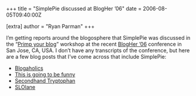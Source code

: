 +++
title = "SimplePie discussed at BlogHer ’06"
date = 2006-08-05T09:40:00Z

[extra]
author = "Ryan Parman"
+++

I’m getting reports around the blogosphere that SimplePie was discussed in the “[Primp your blog](http://blogher.org/node/7262)” workshop at the recent [BlogHer ’06](http://blogher.org/) conference in San Jose, CA, USA. I don’t have any transcripts of the conference, but here are a few blog posts that I’ve come across that include SimplePie:

- [Blogaholics](http://www.blogaholics.ca/archives/2006/07/blogher-primp-your-blog.html)
- [This is going to be funny](http://thisisgoingtobefunny.blogspot.com/2006/07/blogher-puts-womens-issues-on-table.html)
- [Secondhand Tryptophan](http://www.secondhandkarl.com/2006/07/blogher_06_prim.html)
- [SLOlane](http://www.slolane.org/archives/2006/08/so_this_was_blo.html)
